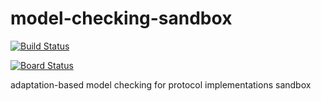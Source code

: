 # model-checking-sandbox

[![Build Status](https://dev.azure.com/florianslob/SoftwareEngeneeringGraduation/_apis/build/status/FlorianSlob.model-checking-sandbox?branchName=master)](https://dev.azure.com/florianslob/SoftwareEngeneeringGraduation/_build/latest?definitionId=1&branchName=master)


[![Board Status](https://dev.azure.com/florianslob/43277389-1490-4431-b010-01ef2db9c24f/4b26381c-e283-4b6e-9ece-59a31d52354a/_apis/work/boardbadge/413bb488-8acb-416e-b2b5-67e4e4d3cbd8)](https://dev.azure.com/florianslob/43277389-1490-4431-b010-01ef2db9c24f/_boards/board/t/4b26381c-e283-4b6e-9ece-59a31d52354a/Microsoft.EpicCategory/)


adaptation-based model checking for protocol implementations sandbox
